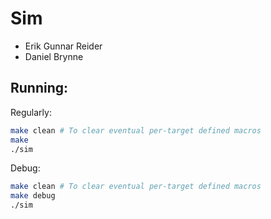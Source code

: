 # Sim

- Erik Gunnar Reider
- Daniel Brynne

## Running:

Regularly:

```sh
make clean # To clear eventual per-target defined macros
make
./sim
```

Debug:

```sh
make clean # To clear eventual per-target defined macros
make debug
./sim
```
